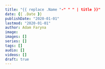 ```yaml
---
title: "{{ replace .Name "-" " " | title }}"
date: {{ .Date }}
publishDate: "2020-01-01"
lastmod: "2020-01-01"
author: Adam Faryna
image:
images: []
series: []
tags: []
audio: []
videos: []
draft: true
---
```

